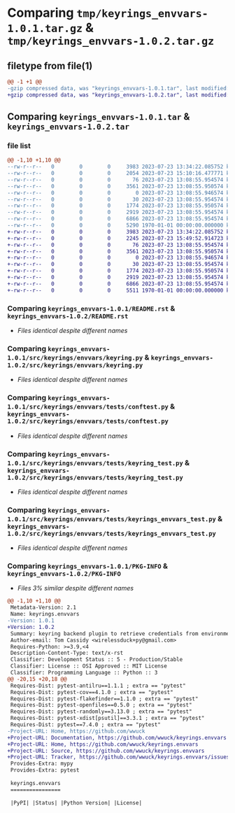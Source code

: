 # Comparing `tmp/keyrings_envvars-1.0.1.tar.gz` & `tmp/keyrings_envvars-1.0.2.tar.gz`

## filetype from file(1)

```diff
@@ -1 +1 @@
-gzip compressed data, was "keyrings_envvars-1.0.1.tar", last modified: Fri Jan  1 00:00:00 2016, max compression
+gzip compressed data, was "keyrings_envvars-1.0.2.tar", last modified: Fri Jan  1 00:00:00 2016, max compression
```

## Comparing `keyrings_envvars-1.0.1.tar` & `keyrings_envvars-1.0.2.tar`

### file list

```diff
@@ -1,10 +1,10 @@
--rw-r--r--   0        0        0     3983 2023-07-23 13:34:22.085752 keyrings_envvars-1.0.1/README.rst
--rw-r--r--   0        0        0     2054 2023-07-23 15:10:16.477771 keyrings_envvars-1.0.1/pyproject.toml
--rw-r--r--   0        0        0       76 2023-07-23 13:08:55.954574 keyrings_envvars-1.0.1/src/keyrings/envvars/__init__.py
--rw-r--r--   0        0        0     3561 2023-07-23 13:08:55.950574 keyrings_envvars-1.0.1/src/keyrings/envvars/keyring.py
--rw-r--r--   0        0        0        0 2023-07-23 13:08:55.946574 keyrings_envvars-1.0.1/src/keyrings/envvars/py.typed
--rw-r--r--   0        0        0       30 2023-07-23 13:08:55.954574 keyrings_envvars-1.0.1/src/keyrings/envvars/tests/__init__.py
--rw-r--r--   0        0        0     1774 2023-07-23 13:08:55.950574 keyrings_envvars-1.0.1/src/keyrings/envvars/tests/conftest.py
--rw-r--r--   0        0        0     2919 2023-07-23 13:08:55.954574 keyrings_envvars-1.0.1/src/keyrings/envvars/tests/keyring_test.py
--rw-r--r--   0        0        0     6866 2023-07-23 13:08:55.954574 keyrings_envvars-1.0.1/src/keyrings/envvars/tests/keyrings_envvars_test.py
--rw-r--r--   0        0        0     5290 1970-01-01 00:00:00.000000 keyrings_envvars-1.0.1/PKG-INFO
+-rw-r--r--   0        0        0     3983 2023-07-23 13:34:22.085752 keyrings_envvars-1.0.2/README.rst
+-rw-r--r--   0        0        0     2245 2023-07-23 15:49:52.914723 keyrings_envvars-1.0.2/pyproject.toml
+-rw-r--r--   0        0        0       76 2023-07-23 13:08:55.954574 keyrings_envvars-1.0.2/src/keyrings/envvars/__init__.py
+-rw-r--r--   0        0        0     3561 2023-07-23 13:08:55.950574 keyrings_envvars-1.0.2/src/keyrings/envvars/keyring.py
+-rw-r--r--   0        0        0        0 2023-07-23 13:08:55.946574 keyrings_envvars-1.0.2/src/keyrings/envvars/py.typed
+-rw-r--r--   0        0        0       30 2023-07-23 13:08:55.954574 keyrings_envvars-1.0.2/src/keyrings/envvars/tests/__init__.py
+-rw-r--r--   0        0        0     1774 2023-07-23 13:08:55.950574 keyrings_envvars-1.0.2/src/keyrings/envvars/tests/conftest.py
+-rw-r--r--   0        0        0     2919 2023-07-23 13:08:55.954574 keyrings_envvars-1.0.2/src/keyrings/envvars/tests/keyring_test.py
+-rw-r--r--   0        0        0     6866 2023-07-23 13:08:55.954574 keyrings_envvars-1.0.2/src/keyrings/envvars/tests/keyrings_envvars_test.py
+-rw-r--r--   0        0        0     5511 1970-01-01 00:00:00.000000 keyrings_envvars-1.0.2/PKG-INFO
```

### Comparing `keyrings_envvars-1.0.1/README.rst` & `keyrings_envvars-1.0.2/README.rst`

 * *Files identical despite different names*

### Comparing `keyrings_envvars-1.0.1/src/keyrings/envvars/keyring.py` & `keyrings_envvars-1.0.2/src/keyrings/envvars/keyring.py`

 * *Files identical despite different names*

### Comparing `keyrings_envvars-1.0.1/src/keyrings/envvars/tests/conftest.py` & `keyrings_envvars-1.0.2/src/keyrings/envvars/tests/conftest.py`

 * *Files identical despite different names*

### Comparing `keyrings_envvars-1.0.1/src/keyrings/envvars/tests/keyring_test.py` & `keyrings_envvars-1.0.2/src/keyrings/envvars/tests/keyring_test.py`

 * *Files identical despite different names*

### Comparing `keyrings_envvars-1.0.1/src/keyrings/envvars/tests/keyrings_envvars_test.py` & `keyrings_envvars-1.0.2/src/keyrings/envvars/tests/keyrings_envvars_test.py`

 * *Files identical despite different names*

### Comparing `keyrings_envvars-1.0.1/PKG-INFO` & `keyrings_envvars-1.0.2/PKG-INFO`

 * *Files 3% similar despite different names*

```diff
@@ -1,10 +1,10 @@
 Metadata-Version: 2.1
 Name: keyrings.envvars
-Version: 1.0.1
+Version: 1.0.2
 Summary: keyring backend plugin to retrieve credentials from environment variables.
 Author-email: Tom Cassidy <wirelessduck+py@gmail.com>
 Requires-Python: >=3.9,<4
 Description-Content-Type: text/x-rst
 Classifier: Development Status :: 5 - Production/Stable
 Classifier: License :: OSI Approved :: MIT License
 Classifier: Programming Language :: Python :: 3
@@ -20,15 +20,18 @@
 Requires-Dist: pytest-antilru==1.1.1 ; extra == "pytest"
 Requires-Dist: pytest-cov==4.1.0 ; extra == "pytest"
 Requires-Dist: pytest-flakefinder==1.1.0 ; extra == "pytest"
 Requires-Dist: pytest-openfiles==0.5.0 ; extra == "pytest"
 Requires-Dist: pytest-randomly==3.13.0 ; extra == "pytest"
 Requires-Dist: pytest-xdist[psutil]==3.3.1 ; extra == "pytest"
 Requires-Dist: pytest==7.4.0 ; extra == "pytest"
-Project-URL: Home, https://github.com/wwuck
+Project-URL: Documentation, https://github.com/wwuck/keyrings.envvars
+Project-URL: Home, https://github.com/wwuck/keyrings.envvars
+Project-URL: Source, https://github.com/wwuck/keyrings.envvars
+Project-URL: Tracker, https://github.com/wwuck/keyrings.envvars/issues
 Provides-Extra: mypy
 Provides-Extra: pytest
 
 keyrings.envvars
 ================
 
 |PyPI| |Status| |Python Version| |License|
```

